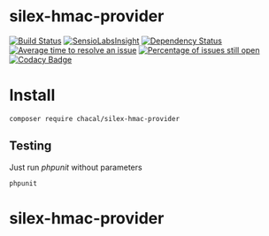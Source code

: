 # silex-hmac-provider 
[![Build Status](https://travis-ci.org/mrprompt/silex-hmac-provider.png)](https://travis-ci.org/mrprompt/silex-hmac-provider) 
[![SensioLabsInsight](https://insight.sensiolabs.com/projects/7b8ed0fc-2f5a-4e6f-84fd-030430a3482e/mini.png)](https://insight.sensiolabs.com/projects/7b8ed0fc-2f5a-4e6f-84fd-030430a3482e)
[![Dependency Status](https://www.versioneye.com/user/projects/55ddde652383e9002500006d/badge.svg?style=flat)](https://www.versioneye.com/user/projects/55ddde652383e9002500006d)
[![Average time to resolve an issue](http://isitmaintained.com/badge/resolution/mrprompt/silex-hmac-provider.svg)](http://isitmaintained.com/project/mrprompt/silex-hmac-provider "Average time to resolve an issue")
[![Percentage of issues still open](http://isitmaintained.com/badge/open/mrprompt/silex-hmac-provider.svg)](http://isitmaintained.com/project/mrprompt/silex-hmac-provider "Percentage of issues still open")
[![Codacy Badge](https://api.codacy.com/project/badge/grade/7135b5aa3fad405a98c8a3ffd17d2a44)](https://www.codacy.com/app/mrprompt/silex-hmac-provider)

# Install

```
composer require chacal/silex-hmac-provider
```

## Testing

Just run *phpunit* without parameters

```
phpunit
```
# silex-hmac-provider
